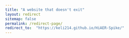```yaml
---
title: "A website that doesn't exit"
layout: redirect
sitemap: false
permalink: /redirect-page/
redirect_to:  "https://keli214.github.io/HiAER-Spike/"
---
```

    
